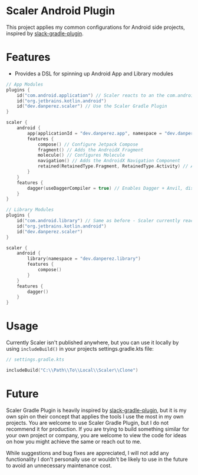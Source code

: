 # Scaler Android Plugin
This project applies my common configurations for Android side projects, inspired by [slack-gradle-plugin][1].

# Features
* Provides a DSL for spinning up Android App and Library modules
```kotlin
// App Modules
plugins {
    id("com.android.application") // Scaler reacts to an the com.android.application plugin being being used, so you still must apply it
    id("org.jetbrains.kotlin.android")
    id("dev.danperez.scaler") // Use the Scaler Gradle Plugin
}

scaler {
    android {
        app(applicationId = "dev.danperez.app", namespace = "dev.danperez.app")
        features {
            compose() // Configure Jetpack Compose
            fragment() // Adds the AndroidX Fragment
            molecule() // Configures Molecule
            navigation() // Adds the AndroidX Navigation Component
            retained(RetainedType.Fragment, RetainedType.Activity) // Adds the Retained library
        }
    }
    features {
        dagger(useDaggerCompiler = true) // Enables Dagger + Anvil, disables factory generation when using the Dagger compiler
    }
}
```
```kotlin
// Library Modules
plugins {
    id("com.android.library") // Same as before - Scaler currently reacts to the com.android.library plugin being being used
    id("org.jetbrains.kotlin.android")
    id("dev.danperez.scaler")
}

scaler {
    android {
        library(namespace = "dev.danperez.library")
        features {
            compose()
        }
    }
    features {
        dagger()
    }
}
```

# Usage
Currently Scaler isn't published anywhere, but you can use it locally by using `includeBuild()` in your projects settings.gradle.kts file:

```kotlin
// settings.gradle.kts

includeBuild("C:\\Path\\To\\Local\\Scaler\\Clone")
```

# Future
Scaler Gradle Plugin is heavily inspired by [slack-gradle-plugin][1], but it is my own spin on their concept that applies
the tools I use the most in my own projects. You are welcome to use Scaler Gradle Plugin, but I do not recommend it for 
production. If you are trying to build something similar for your own project or company, you are welcome to view the code for 
ideas on how you might achieve the same or reach out to me.

While suggestions and bug fixes are appreciated, I will not add any functionality I don't personally use or wouldn't be likely
to use in the future to avoid an unnecessary maintenance cost.

[1]: https://github.com/slackhq/slack-gradle-plugin